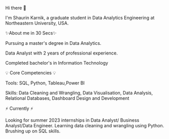 Hi there 🙋

I'm Shaurin Karnik, a graduate student in Data Analytics Engineering at Northeastern University, USA.

✨About me in 30 Secs✨

Pursuing a master's degree in Data Analytics.

Data Analyst with 2 years of professional experience.

Completed bachelor's in Information Technology

💡 Core Competencies 💡

Tools: SQL, Python, Tableau,Power BI

Skills: Data Cleaning and Wrangling, Data Visualisation, Data Analysis, Relational Databases, Dashboard Design and Development

⚡️ Currently ⚡️

Looking for summer 2023 internships in Data Analyst/ Business Analyst/Data Engineer.
Learning data cleaning and wrangling using Python.
Brushing up on SQL skills.
